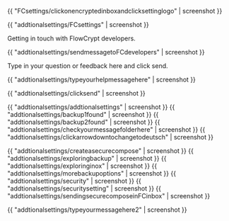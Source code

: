 
{{ "FCsettings/clickonencryptedinboxandclicksettinglogo" | screenshot }}

{{ "addtionalsettings/FCsettings" | screenshot }}

Getting in touch with FlowCrypt developers.

{{ "addtionalsettings/sendmessagetoFCdevelopers" | screenshot }}

Type in your question or feedback here and click send.

{{ "addtionalsettings/typeyourhelpmessagehere" | screenshot }}

{{ "addtionalsettings/clicksend" | screenshot }}

{{ "addtionalsettings/addtionalsettings" | screenshot }}
{{ "addtionalsettings/backup1found" | screenshot }}
{{ "addtionalsettings/backup2found" | screenshot }}
{{ "addtionalsettings/checkyourmessagefolderhere" | screenshot }}
{{ "addtionalsettings/clickarrowdowntochangetodeutsch" | screenshot }}

{{ "addtionalsettings/createasecurecompose" | screenshot }}
{{ "addtionalsettings/exploringbackup" | screenshot }}
{{ "addtionalsettings/exploringinox" | screenshot }}
{{ "addtionalsettings/morebackupoptions" | screenshot }}
{{ "addtionalsettings/security" | screenshot }}
{{ "addtionalsettings/securitysetting" | screenshot }}
{{ "addtionalsettings/sendingsecurecomposeinFCinbox" | screenshot }}

{{ "addtionalsettings/typeyourmessagehere2" | screenshot }}
